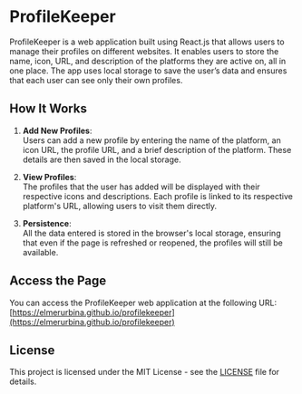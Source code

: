 # ProfileKeeper

ProfileKeeper is a web application built using React.js that allows users to manage their profiles on different websites. It enables users to store the name, icon, URL, and description of the platforms they are active on, all in one place. The app uses local storage to save the user’s data and ensures that each user can see only their own profiles.

## How It Works

1. **Add New Profiles**:  
   Users can add a new profile by entering the name of the platform, an icon URL, the profile URL, and a brief description of the platform. These details are then saved in the local storage.

2. **View Profiles**:  
   The profiles that the user has added will be displayed with their respective icons and descriptions. Each profile is linked to its respective platform's URL, allowing users to visit them directly.

3. **Persistence**:  
   All the data entered is stored in the browser's local storage, ensuring that even if the page is refreshed or reopened, the profiles will still be available.

## Access the Page

You can access the ProfileKeeper web application at the following URL:  
[https://elmerurbina.github.io/profilekeeper](https://elmerurbina.github.io/profilekeeper)

## License

This project is licensed under the MIT License - see the [LICENSE](LICENSE) file for details.
